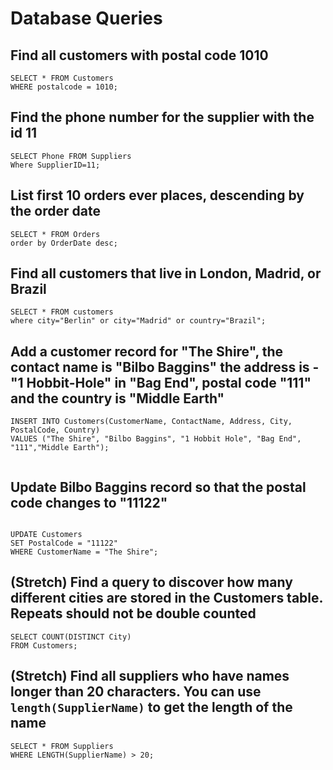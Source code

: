 # Database Queries

## Find all customers with postal code 1010
```
SELECT * FROM Customers
WHERE postalcode = 1010;
```

## Find the phone number for the supplier with the id 11
```
SELECT Phone FROM Suppliers
Where SupplierID=11;
```

## List first 10 orders ever places, descending by the order date
```
SELECT * FROM Orders
order by OrderDate desc;
```
## Find all customers that live in London, Madrid, or Brazil
```
SELECT * FROM customers 
where city="Berlin" or city="Madrid" or country="Brazil";
```

## Add a customer record for "The Shire", the contact name is "Bilbo Baggins" the address is -"1 Hobbit-Hole" in "Bag End", postal code "111" and the country is "Middle Earth"

```
INSERT INTO Customers(CustomerName, ContactName, Address, City, PostalCode, Country)
VALUES ("The Shire", "Bilbo Baggins", "1 Hobbit Hole", "Bag End", "111","Middle Earth");


```

## Update Bilbo Baggins record so that the postal code changes to "11122"

```

UPDATE Customers
SET PostalCode = "11122"
WHERE CustomerName = "The Shire";
```

## (Stretch) Find a query to discover how many different cities are stored in the Customers table. Repeats should not be double counted
```
SELECT COUNT(DISTINCT City)
FROM Customers;
```
## (Stretch) Find all suppliers who have names longer than 20 characters. You can use `length(SupplierName)` to get the length of the name
```
SELECT * FROM Suppliers
WHERE LENGTH(SupplierName) > 20;
```
